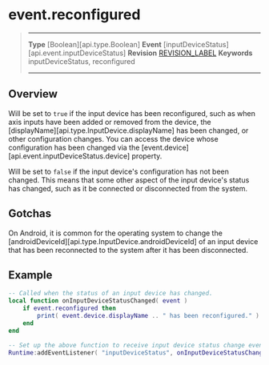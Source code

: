 
# event.reconfigured

> --------------------- ------------------------------------------------------------------------------------------
> __Type__              [Boolean][api.type.Boolean]
> __Event__             [inputDeviceStatus][api.event.inputDeviceStatus]
> __Revision__          [REVISION_LABEL](REVISION_URL)
> __Keywords__          inputDeviceStatus, reconfigured
> --------------------- ------------------------------------------------------------------------------------------

## Overview

Will be set to `true` if the input device has been reconfigured, such as when axis inputs have been added or removed from the device, the [displayName][api.type.InputDevice.displayName] has been changed, or other configuration changes. You can access the device whose configuration has been changed via the [event.device][api.event.inputDeviceStatus.device] property.

Will be set to `false` if the input device's configuration has not been changed. This means that some other aspect of the input device's status has changed, such as it be connected or disconnected from the system.


## Gotchas

On Android, it is common for the operating system to change the [androidDeviceId][api.type.InputDevice.androidDeviceId] of an input device that has been reconnected to the system after it has been disconnected.


## Example

``````lua
-- Called when the status of an input device has changed.
local function onInputDeviceStatusChanged( event )
    if event.reconfigured then
        print( event.device.displayName .. " has been reconfigured." )
    end
end

-- Set up the above function to receive input device status change events.
Runtime:addEventListener( "inputDeviceStatus", onInputDeviceStatusChanged )
``````
